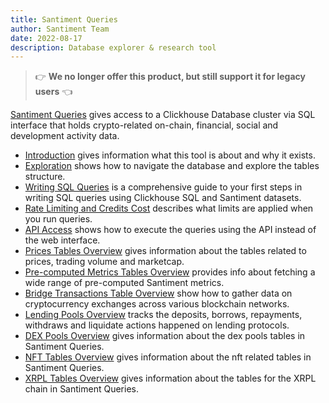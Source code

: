 ```yaml
---
title: Santiment Queries
author: Santiment Team
date: 2022-08-17
description: Database explorer & research tool
---
```


> :point_right: **We no longer offer this product, but still support it for legacy users** :point_left:

[Santiment Queries](https://app.santiment.net/queries) gives access to a Clickhouse Database cluster via SQL interface that holds crypto-related on-chain, financial, social and development activity data.

- [Introduction](/santiment-queries/introduction) gives information what this tool is about and why it exists.
- [Exploration](/santiment-queries/exploration) shows how to navigate the database and explore the tables structure.
- [Writing SQL Queries](/santiment-queries/writing-sql-queries) is a comprehensive guide to your first steps in writing SQL queries using Clickhouse SQL and Santiment datasets.
- [Rate Limiting and Credits Cost](/santiment-queries/rate-limits-and-credits-cost) describes what limits are applied when you run queries.
- [API Access](/santiment-queries/api-access) shows how to execute the queries using the API instead of the web interface.
- [Prices Tables Overview](/santiment-queries/prices-tables/) gives information about the tables related to prices, trading volume and marketcap.
- [Pre-computed Metrics Tables Overview](/santiment-queries/metric-tables/) provides info about fetching a wide range of pre-computed Santiment metrics.
- [Bridge Transactions Table Overview](/santiment-queries/bridges/) show how to gather data on cryptocurrency exchanges across various blockchain networks.
- [Lending Pools Overview](/santiment-queries/lending-pools/) tracks the deposits, borrows, repayments, withdraws and liquidate actions happened on lending protocols. 
- [DEX Pools Overview](/santiment-queries/dex-pools/) gives information about the dex pools tables in Santiment Queries.
- [NFT Tables Overview](/santiment-queries/nft-tables) gives information about the nft related tables in Santiment Queries.
- [XRPL Tables Overview](santiment-queries/xrpl-tables) gives information about the tables for the XRPL chain in Santiment Queries.
